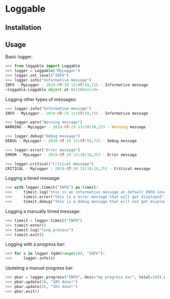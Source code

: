 # Loggable

## Installation

## Usage

Basic logger:

```python
>>> from loggable import Loggable
>>> logger = Loggable("MyLogger")
>>> logger.set_level("INFO")
>>> logger.info("Informative message")
INFO - MyLogger - 2019-07-29 13:07:59,715 - Informative message
<loggable.Loggable object at 0x1108a1cc0>
```

Logging other types of messages:

```python
>>> logger.info("Informative message")
INFO - MyLogger - 2019-07-29 13:07:59,715 - Informative message

>>> logger.warn("Warning message")
WARNING - MyLogger - 2019-07-29 13:10:10,253 - Warning message

>>> logger.debug("Debug message")
DEBUG - MyLogger - 2019-07-29 13:07:59,715 - Debug message

>>> logger.error("Error message")
ERROR - MyLogger - 2019-07-29 13:10:10,253 - Error message

>>> logger.critical("Critical message")
CRITICAL - MyLogger - 2019-07-29 13:10:10,253 - Critical message
```

Logging a timed message:

```python
>>> with logger.timeit("INFO") as timeit:
>>>     timeit.log("this is an informative message at default INFO level")
>>>     timeit.error("this is a error message that will get displayed")
>>>     timeit.debug("this is a debug message that will not get displayed")
```


Logging a manually timed message:

```python
>>> timeit = logger.timeit("INFO")
>>> timeit.enter()
>>> timeit.log("long process")
>>> timeit.exit()
```

Logging with a progress bar:

```python
>>> for x in logger.tqdm(range(10), "INFO"):
>>>     logger.info(x)
```

Updating a manual progress bar:

```python
>>> pbar = logger.progress("INFO", desc="my progress bar", total=100).enter()
>>> pbar.update(10, "10% done!")
>>> pbar.update(35, "35% done!")
>>> pbar.exit()
```